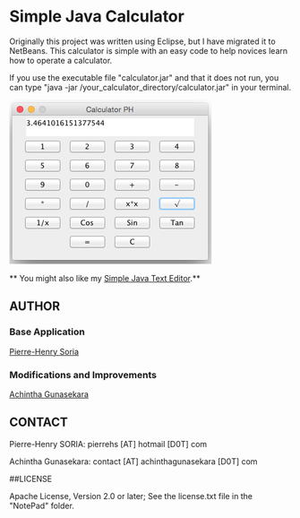 # Simple Java Calculator

Originally this project was written using Eclipse, but I have migrated it to NetBeans.
This calculator is simple with an easy code to help novices learn how to operate a calculator.

If you use the executable file "calculator.jar" and that it does not run, you can type "java -jar /your_calculator_directory/calculator.jar" in your terminal.


![Example: Java Calculator](Screenshots/screenshot.png)

** You might also like my [Simple Java Text Editor](https://github.com/pH-7/Simple-Java-Text-Editor).**


## AUTHOR

### Base Application

[Pierre-Henry Soria](http://ph7.me)

### Modifications and Improvements

[Achintha Gunasekara](http://www.achinthagunasekara.com)


## CONTACT

Pierre-Henry SORIA: pierrehs [AT] hotmail [D0T] com

Achintha Gunasekara: contact [AT] achinthagunasekara [D0T] com


##LICENSE

Apache License, Version 2.0 or later; See the license.txt file in the "NotePad" folder.
